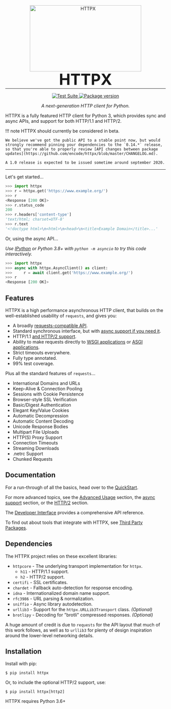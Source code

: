 <p align="center" style="margin: 0 0 10px">
  <img width="350" height="208" src="https://raw.githubusercontent.com/encode/httpx/master/docs/img/logo.jpg" alt='HTTPX'>
</p>

<h1 align="center" style="font-size: 3rem; margin: -15px 0">
HTTPX
</h1>

---

<div align="center">
<p>
<a href="https://github.com/encode/httpx/actions">
    <img src="https://github.com/encode/httpx/workflows/Test%20Suite/badge.svg" alt="Test Suite">
</a>
<a href="https://pypi.org/project/httpx/">
    <img src="https://badge.fury.io/py/httpx.svg" alt="Package version">
</a>
</p>

<em>A next-generation HTTP client for Python.</em>
</div>

HTTPX is a fully featured HTTP client for Python 3, which provides sync and async APIs, and support for both HTTP/1.1 and HTTP/2.


!!! note
    HTTPX should currently be considered in beta.

    We believe we've got the public API to a stable point now, but would strongly recommend pinning your dependencies to the `0.14.*` release, so that you're able to properly review [API changes between package updates](https://github.com/encode/httpx/blob/master/CHANGELOG.md).

    A 1.0 release is expected to be issued sometime around september 2020.

---

Let's get started...

```python
>>> import httpx
>>> r = httpx.get('https://www.example.org/')
>>> r
<Response [200 OK]>
>>> r.status_code
200
>>> r.headers['content-type']
'text/html; charset=UTF-8'
>>> r.text
'<!doctype html>\n<html>\n<head>\n<title>Example Domain</title>...'
```

Or, using the async API...

_Use [IPython](https://ipython.readthedocs.io/en/stable/) or Python 3.8+ with `python -m asyncio` to try this code interactively._

```python
>>> import httpx
>>> async with httpx.AsyncClient() as client:
>>>     r = await client.get('https://www.example.org/')
>>> r
<Response [200 OK]>
```

## Features

HTTPX is a high performance asynchronous HTTP client, that builds on the
well-established usability of `requests`, and gives you:

* A broadly [requests-compatible API](compatibility.md).
* Standard synchronous interface, but with [async support if you need it](async.md).
* HTTP/1.1 [and HTTP/2 support](http2.md).
* Ability to make requests directly to [WSGI applications](advanced.md#calling-into-python-web-apps) or [ASGI applications](async.md#calling-into-python-web-apps).
* Strict timeouts everywhere.
* Fully type annotated.
* 99% test coverage.

Plus all the standard features of `requests`...

* International Domains and URLs
* Keep-Alive & Connection Pooling
* Sessions with Cookie Persistence
* Browser-style SSL Verification
* Basic/Digest Authentication
* Elegant Key/Value Cookies
* Automatic Decompression
* Automatic Content Decoding
* Unicode Response Bodies
* Multipart File Uploads
* HTTP(S) Proxy Support
* Connection Timeouts
* Streaming Downloads
* .netrc Support
* Chunked Requests

## Documentation

For a run-through of all the basics, head over to the [QuickStart](quickstart.md).

For more advanced topics, see the [Advanced Usage](advanced.md) section,
the [async support](async.md) section, or the [HTTP/2](http2.md) section.

The [Developer Interface](api.md) provides a comprehensive API reference.

To find out about tools that integrate with HTTPX, see [Third Party Packages](third-party-packages.md).

## Dependencies

The HTTPX project relies on these excellent libraries:

* `httpcore` - The underlying transport implementation for `httpx`.
  * `h11` - HTTP/1.1 support.
  * `h2` - HTTP/2 support.
* `certifi` - SSL certificates.
* `chardet` - Fallback auto-detection for response encoding.
* `idna` - Internationalized domain name support.
* `rfc3986` - URL parsing & normalization.
* `sniffio` - Async library autodetection.
* `urllib3` - Support for the `httpx.URLLib3Transport` class. *(Optional)*
* `brotlipy` - Decoding for "brotli" compressed responses. *(Optional)*

A huge amount of credit is due to `requests` for the API layout that
much of this work follows, as well as to `urllib3` for plenty of design
inspiration around the lower-level networking details.

## Installation

Install with pip:

```shell
$ pip install httpx
```

Or, to include the optional HTTP/2 support, use:

```shell
$ pip install httpx[http2]
```

HTTPX requires Python 3.6+

[sync-support]: https://github.com/encode/httpx/issues/572
